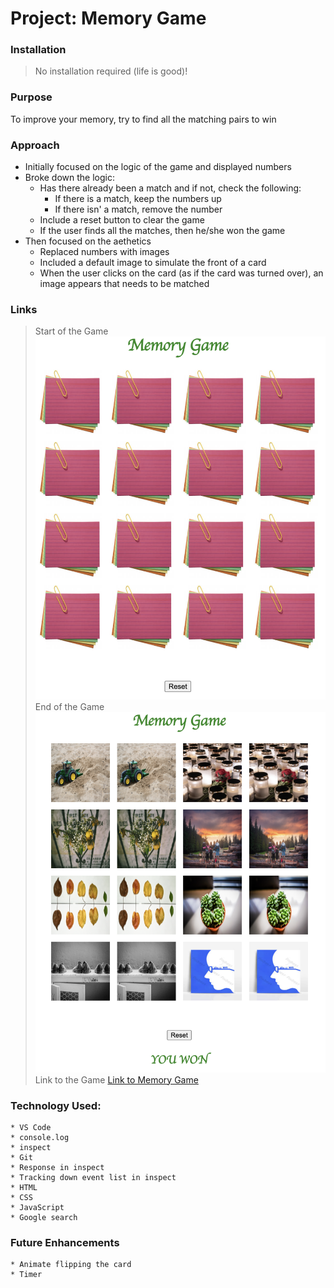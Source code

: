 # Project: Memory Game
### Installation
> No installation required (life is good)!
### Purpose
To improve your memory, try to find all the matching pairs to win
### Approach
* Initially focused on the logic of the game and displayed numbers
* Broke down the logic: 
    * Has there already been a match and if not, check the following:
        * If there is a match, keep the numbers up
        * If there isn' a match, remove the number
    * Include a reset button to clear the game
    * If the user finds all the matches, then he/she won the game
* Then focused on the aethetics
    * Replaced numbers with images
    * Included a default image to simulate the front of a card
    * When the user clicks on the card (as if the card was turned over), an image appears that needs to be matched

### Links
> Start of the Game
![Start of Game](https://github.com/almondcookie/almondcookie.github.io/blob/main/images/Beginning.png)
> End of the Game
![End of Game](https://github.com/almondcookie/almondcookie.github.io/blob/main/images/End.png)
> Link to the Game
[Link to Memory Game](https://almondcookie.github.io)
### Technology Used:
    * VS Code
    * console.log
    * inspect
    * Git
    * Response in inspect
    * Tracking down event list in inspect
    * HTML
    * CSS
    * JavaScript
    * Google search
### Future Enhancements
    * Animate flipping the card
    * Timer

